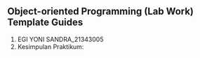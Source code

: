## Object-oriented Programming (Lab Work) Template Guides
1. EGI YONI SANDRA_21343005
2. Kesimpulan Praktikum: 
